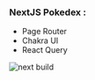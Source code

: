 ### NextJS Pokedex :

- Page Router
- Chakra UI
- React Query

![next build](https://i.imgur.com/xPcmMb0.png)
